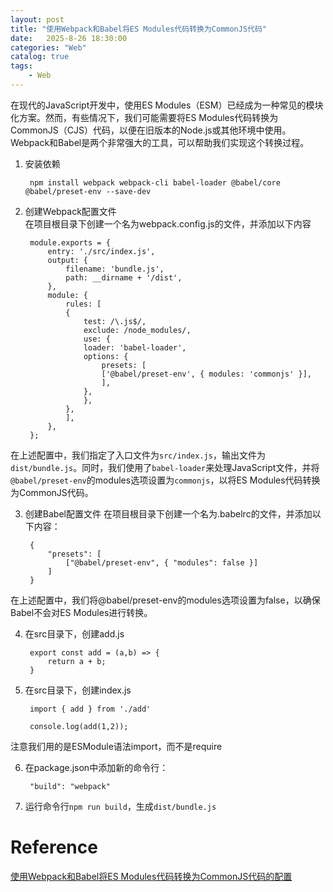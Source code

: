 ```yaml
---                
layout: post                
title: "使用Webpack和Babel将ES Modules代码转换为CommonJS代码"                
date:   2025-8-26 18:30:00                 
categories: "Web"                
catalog: true                
tags:                 
    - Web                
---      
```


在现代的JavaScript开发中，使用ES Modules（ESM）已经成为一种常见的模块化方案。然而，有些情况下，我们可能需要将ES Modules代码转换为CommonJS（CJS）代码，以便在旧版本的Node.js或其他环境中使用。Webpack和Babel是两个非常强大的工具，可以帮助我们实现这个转换过程。

1. 安装依赖

        npm install webpack webpack-cli babel-loader @babel/core @babel/preset-env --save-dev

2. 创建Webpack配置文件  
  在项目根目录下创建一个名为webpack.config.js的文件，并添加以下内容  

        module.exports = {
            entry: './src/index.js',
            output: {
                filename: 'bundle.js',
                path: __dirname + '/dist',
            },
            module: {
                rules: [
                {
                    test: /\.js$/,
                    exclude: /node_modules/,
                    use: {
                    loader: 'babel-loader',
                    options: {
                        presets: [
                        ['@babel/preset-env', { modules: 'commonjs' }],
                        ],
                    },
                    },
                },
                ],
            },
        };

在上述配置中，我们指定了入口文件为`src/index.js`，输出文件为`dist/bundle.js`。同时，我们使用了`babel-loader`来处理JavaScript文件，并将`@babel/preset-env`的modules选项设置为`commonjs`，以将ES Modules代码转换为CommonJS代码。

3. 创建Babel配置文件
在项目根目录下创建一个名为.babelrc的文件，并添加以下内容：  

        {
            "presets": [
                ["@babel/preset-env", { "modules": false }]
            ]
        }

在上述配置中，我们将@babel/preset-env的modules选项设置为false，以确保Babel不会对ES Modules进行转换。  

4. 在src目录下，创建add.js

        export const add = (a,b) => {
            return a + b;
        }

5. 在src目录下，创建index.js

        import { add } from './add'

        console.log(add(1,2)); 

  注意我们用的是ESModule语法import，而不是require

6. 在package.json中添加新的命令行：

        "build": "webpack"

7. 运行命令行`npm run build`，生成`dist/bundle.js`  


# Reference
[使用Webpack和Babel将ES Modules代码转换为CommonJS代码的配置](https://juejin.cn/post/7280436213886779433)